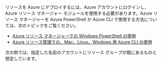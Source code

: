 
リソースを Azure にデプロイするには、Azure アカウントにログインし、Azure リソース マネージャー モジュールを使用する必要があります。Azure リソース マネージャーを Azure PowerShell か Azure CLI で使用する方法については、次のトピックをご覧ください。

- [Azure リソース マネージャーでの Windows PowerShell の使用](powershell-azure-resource-manager.md)
- [Azure リソース管理での、Mac、Linux、Windows 用 Azure CLI の使用](../articles/virtual-machines/xplat-cli-azure-resource-manager.md)

次の例では、指定した名前のアカウントにリソース グループが既にあるものと想定しています。

<!---HONumber=62-->